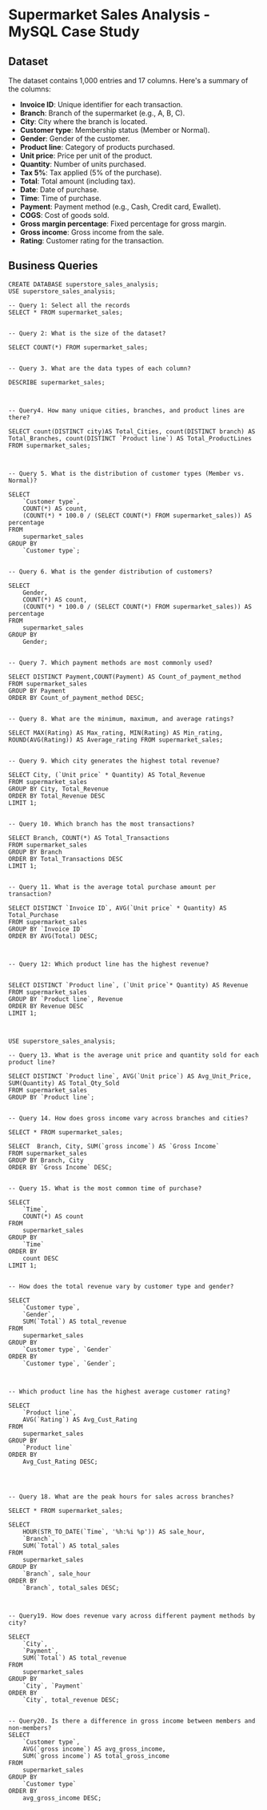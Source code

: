 # Supermarket Sales Analysis - MySQL Case Study

## Dataset 
The dataset contains 1,000 entries and 17 columns. Here's a summary of the columns:

- **Invoice ID**: Unique identifier for each transaction.  
- **Branch**: Branch of the supermarket (e.g., A, B, C).  
- **City**: City where the branch is located.  
- **Customer type**: Membership status (Member or Normal).  
- **Gender**: Gender of the customer.  
- **Product line**: Category of products purchased.  
- **Unit price**: Price per unit of the product.  
- **Quantity**: Number of units purchased.  
- **Tax 5%**: Tax applied (5% of the purchase).  
- **Total**: Total amount (including tax).  
- **Date**: Date of purchase.  
- **Time**: Time of purchase.  
- **Payment**: Payment method (e.g., Cash, Credit card, Ewallet).  
- **COGS**: Cost of goods sold.  
- **Gross margin percentage**: Fixed percentage for gross margin.  
- **Gross income**: Gross income from the sale.  
- **Rating**: Customer rating for the transaction.  

## Business Queries
```
CREATE DATABASE superstore_sales_analysis;
USE superstore_sales_analysis;

-- Query 1: Select all the records
SELECT * FROM supermarket_sales;


-- Query 2: What is the size of the dataset?

SELECT COUNT(*) FROM supermarket_sales;


-- Query 3. What are the data types of each column?

DESCRIBE supermarket_sales;



-- Query4. How many unique cities, branches, and product lines are there?

SELECT count(DISTINCT city)AS Total_Cities, count(DISTINCT branch) AS Total_Branches, count(DISTINCT `Product line`) AS Total_ProductLines
FROM supermarket_sales;



-- Query 5. What is the distribution of customer types (Member vs. Normal)?

SELECT 
    `Customer type`, 
    COUNT(*) AS count, 
    (COUNT(*) * 100.0 / (SELECT COUNT(*) FROM supermarket_sales)) AS percentage
FROM 
    supermarket_sales
GROUP BY 
    `Customer type`;


-- Query 6. What is the gender distribution of customers?

SELECT 
    Gender, 
    COUNT(*) AS count, 
    (COUNT(*) * 100.0 / (SELECT COUNT(*) FROM supermarket_sales)) AS percentage
FROM 
    supermarket_sales
GROUP BY 
    Gender;


-- Query 7. Which payment methods are most commonly used?

SELECT DISTINCT Payment,COUNT(Payment) AS Count_of_payment_method
FROM supermarket_sales
GROUP BY Payment
ORDER BY Count_of_payment_method DESC;


-- Query 8. What are the minimum, maximum, and average ratings?

SELECT MAX(Rating) AS Max_rating, MIN(Rating) AS Min_rating, ROUND(AVG(Rating)) AS Average_rating FROM supermarket_sales;


-- Query 9. Which city generates the highest total revenue?

SELECT City, (`Unit price` * Quantity) AS Total_Revenue 
FROM supermarket_sales
GROUP BY City, Total_Revenue
ORDER BY Total_Revenue DESC
LIMIT 1;


-- Query 10. Which branch has the most transactions?

SELECT Branch, COUNT(*) AS Total_Transactions 
FROM supermarket_sales
GROUP BY Branch
ORDER BY Total_Transactions DESC
LIMIT 1;


-- Query 11. What is the average total purchase amount per transaction?

SELECT DISTINCT `Invoice ID`, AVG(`Unit price` * Quantity) AS Total_Purchase
FROM supermarket_sales
GROUP BY `Invoice ID`
ORDER BY AVG(Total) DESC;



-- Query 12: Which product line has the highest revenue?


SELECT DISTINCT `Product line`, (`Unit price`* Quantity) AS Revenue
FROM supermarket_sales
GROUP BY `Product line`, Revenue
ORDER BY Revenue DESC
LIMIT 1;



USE superstore_sales_analysis;

-- Query 13. What is the average unit price and quantity sold for each product line?

SELECT DISTINCT `Product line`, AVG(`Unit price`) AS Avg_Unit_Price, SUM(Quantity) AS Total_Qty_Sold
FROM supermarket_sales
GROUP BY `Product line`;


-- Query 14. How does gross income vary across branches and cities?

SELECT * FROM supermarket_sales;

SELECT  Branch, City, SUM(`gross income`) AS `Gross Income`
FROM supermarket_sales
GROUP BY Branch, City
ORDER BY `Gross Income` DESC;


-- Query 15. What is the most common time of purchase?

SELECT 
    `Time`, 
    COUNT(*) AS count
FROM 
    supermarket_sales
GROUP BY 
    `Time`
ORDER BY 
    count DESC
LIMIT 1;


-- How does the total revenue vary by customer type and gender?

SELECT 
    `Customer type`, 
    `Gender`, 
    SUM(`Total`) AS total_revenue
FROM 
    supermarket_sales
GROUP BY 
    `Customer type`, `Gender`
ORDER BY 
    `Customer type`, `Gender`;



-- Which product line has the highest average customer rating?

SELECT 
    `Product line`, 
    AVG(`Rating`) AS Avg_Cust_Rating
FROM 
    supermarket_sales
GROUP BY 
    `Product line`
ORDER BY 
    Avg_Cust_Rating DESC;




-- Query 18. What are the peak hours for sales across branches?

SELECT * FROM supermarket_sales;

SELECT 
    HOUR(STR_TO_DATE(`Time`, '%h:%i %p')) AS sale_hour,
    `Branch`,
    SUM(`Total`) AS total_sales
FROM 
    supermarket_sales
GROUP BY 
    `Branch`, sale_hour
ORDER BY 
    `Branch`, total_sales DESC;



-- Query19. How does revenue vary across different payment methods by city?

SELECT 
    `City`, 
    `Payment`, 
    SUM(`Total`) AS total_revenue
FROM 
    supermarket_sales
GROUP BY 
    `City`, `Payment`
ORDER BY 
    `City`, total_revenue DESC;


-- Query20. Is there a difference in gross income between members and non-members?
SELECT 
    `Customer type`, 
    AVG(`gross income`) AS avg_gross_income, 
    SUM(`gross income`) AS total_gross_income
FROM 
    supermarket_sales
GROUP BY 
    `Customer type`
ORDER BY 
    avg_gross_income DESC;


```
